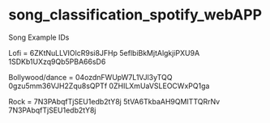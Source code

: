 # song_classification_spotify_webAPP
Song Example IDs

Lofi  = 
6ZKtNuLLVIOlcR9si8JFHp
5eflbiBkMjtAlgkjiPXU9A
1SDKb1UXzq9Qb5PBA66sD6


Bollywood/dance = 
04ozdnFWUpW7L1VJl3yTQQ
0gzu5mm36VJH2Zqu8sQPTf
0ZHILXmUaVSLEOCWxPQ1ga



Rock = 
7N3PAbqfTjSEU1edb2tY8j
5tVA6TkbaAH9QMITTQRrNv
7N3PAbqfTjSEU1edb2tY8j
